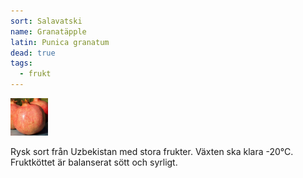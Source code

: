 ```yaml
---
sort: Salavatski
name: Granatäpple
latin: Punica granatum
dead: true
tags:
  - frukt
---
```


<img src="/img/punica-granatum-salavatski.jpg" width="60" data-srcset="1x, 1.5x, 2x" alt="Punica granatum" data-attribution="https://deaflora.de/Shop/neu-granatapfel/Granatapfel-Salavatski.html">

Rysk sort från Uzbekistan med stora frukter. Växten ska klara -20°C. Fruktköttet är balanserat sött och syrligt.
